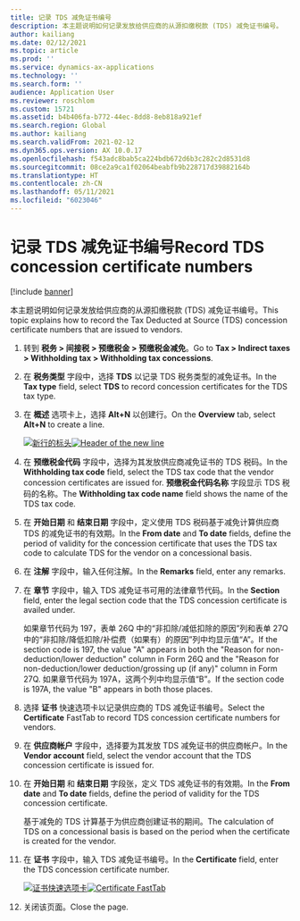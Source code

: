 ```yaml
---
title: 记录 TDS 减免证书编号
description: 本主题说明如何记录发放给供应商的从源扣缴税款 (TDS) 减免证书编号。
author: kailiang
ms.date: 02/12/2021
ms.topic: article
ms.prod: ''
ms.service: dynamics-ax-applications
ms.technology: ''
ms.search.form: ''
audience: Application User
ms.reviewer: roschlom
ms.custom: 15721
ms.assetid: b4b406fa-b772-44ec-8dd8-8eb818a921ef
ms.search.region: Global
ms.author: kailiang
ms.search.validFrom: 2021-02-12
ms.dyn365.ops.version: AX 10.0.17
ms.openlocfilehash: f543adc8bab5ca224bdb672d6b3c282c2d8531d8
ms.sourcegitcommit: 08ce2a9ca1f02064beabfb9b228717d39882164b
ms.translationtype: HT
ms.contentlocale: zh-CN
ms.lasthandoff: 05/11/2021
ms.locfileid: "6023046"
---
```

# <a name="record-tds-concession-certificate-numbers"></a><span data-ttu-id="8a9de-103">记录 TDS 减免证书编号</span><span class="sxs-lookup"><span data-stu-id="8a9de-103">Record TDS concession certificate numbers</span></span>

[!include [banner](../includes/banner.md)]

<span data-ttu-id="8a9de-104">本主题说明如何记录发放给供应商的从源扣缴税款 (TDS) 减免证书编号。</span><span class="sxs-lookup"><span data-stu-id="8a9de-104">This topic explains how to record the Tax Deducted at Source (TDS) concession certificate numbers that are issued to vendors.</span></span>

1. <span data-ttu-id="8a9de-105">转到 **税务 \> 间接税 \> 预缴税金 \> 预缴税金减免**。</span><span class="sxs-lookup"><span data-stu-id="8a9de-105">Go to **Tax \> Indirect taxes \> Withholding tax \> Withholding tax concessions**.</span></span>
2. <span data-ttu-id="8a9de-106">在 **税务类型** 字段中，选择 **TDS** 以记录 TDS 税务类型的减免证书。</span><span class="sxs-lookup"><span data-stu-id="8a9de-106">In the **Tax type** field, select **TDS** to record concession certificates for the TDS tax type.</span></span>
3. <span data-ttu-id="8a9de-107">在 **概述** 选项卡上，选择 **Alt+N** 以创建行。</span><span class="sxs-lookup"><span data-stu-id="8a9de-107">On the **Overview** tab, select **Alt+N** to create a line.</span></span>

    <span data-ttu-id="8a9de-108">[![新行的标头](./media/apac-ind-TDS-34.png)](./media/apac-ind-TDS-34.png)</span><span class="sxs-lookup"><span data-stu-id="8a9de-108">[![Header of the new line](./media/apac-ind-TDS-34.png)](./media/apac-ind-TDS-34.png)</span></span>

4. <span data-ttu-id="8a9de-109">在 **预缴税金代码** 字段中，选择为其发放供应商减免证书的 TDS 税码。</span><span class="sxs-lookup"><span data-stu-id="8a9de-109">In the **Withholding tax code** field, select the TDS tax code that the vendor concession certificates are issued for.</span></span> <span data-ttu-id="8a9de-110">**预缴税金代码名称** 字段显示 TDS 税码的名称。</span><span class="sxs-lookup"><span data-stu-id="8a9de-110">The **Withholding tax code name** field shows the name of the TDS tax code.</span></span>
5. <span data-ttu-id="8a9de-111">在 **开始日期** 和 **结束日期** 字段中，定义使用 TDS 税码基于减免计算供应商 TDS 的减免证书的有效期。</span><span class="sxs-lookup"><span data-stu-id="8a9de-111">In the **From date** and **To date** fields, define the period of validity for the concession certificate that uses the TDS tax code to calculate TDS for the vendor on a concessional basis.</span></span>
6. <span data-ttu-id="8a9de-112">在 **注解** 字段中，输入任何注解。</span><span class="sxs-lookup"><span data-stu-id="8a9de-112">In the **Remarks** field, enter any remarks.</span></span>
7. <span data-ttu-id="8a9de-113">在 **章节** 字段中，输入 TDS 减免证书可用的法律章节代码。</span><span class="sxs-lookup"><span data-stu-id="8a9de-113">In the **Section** field, enter the legal section code that the TDS concession certificate is availed under.</span></span>

    <span data-ttu-id="8a9de-114">如果章节代码为 197，表单 26Q 中的“非扣除/减低扣除的原因”列和表单 27Q 中的“非扣除/降低扣除/补偿费（如果有）的原因”列中均显示值“A”。</span><span class="sxs-lookup"><span data-stu-id="8a9de-114">If the section code is 197, the value "A" appears in both the "Reason for non-deduction/lower deduction" column in Form 26Q and the "Reason for non-deduction/lower deduction/grossing up (if any)" column in Form 27Q.</span></span> <span data-ttu-id="8a9de-115">如果章节代码为 197A，这两个列中均显示值“B”。</span><span class="sxs-lookup"><span data-stu-id="8a9de-115">If the section code is 197A, the value "B" appears in both those places.</span></span>

8. <span data-ttu-id="8a9de-116">选择 **证书** 快速选项卡以记录供应商的 TDS 减免证书编号。</span><span class="sxs-lookup"><span data-stu-id="8a9de-116">Select the **Certificate** FastTab to record TDS concession certificate numbers for vendors.</span></span>
9. <span data-ttu-id="8a9de-117">在 **供应商帐户** 字段中，选择要为其发放 TDS 减免证书的供应商帐户。</span><span class="sxs-lookup"><span data-stu-id="8a9de-117">In the **Vendor account** field, select the vendor account that the TDS concession certificate is issued for.</span></span>
10. <span data-ttu-id="8a9de-118">在 **开始日期** 和 **结束日期** 字段张，定义 TDS 减免证书的有效期。</span><span class="sxs-lookup"><span data-stu-id="8a9de-118">In the **From date** and **To date** fields, define the period of validity for the TDS concession certificate.</span></span>

    <span data-ttu-id="8a9de-119">基于减免的 TDS 计算基于为供应商创建证书的期间。</span><span class="sxs-lookup"><span data-stu-id="8a9de-119">The calculation of TDS on a concessional basis is based on the period when the certificate is created for the vendor.</span></span>

11. <span data-ttu-id="8a9de-120">在 **证书** 字段中，输入 TDS 减免证书编号。</span><span class="sxs-lookup"><span data-stu-id="8a9de-120">In the **Certificate** field, enter the TDS concession certificate number.</span></span>

    <span data-ttu-id="8a9de-121">[![证书快速选项卡](./media/apac-ind-TDS-33.png)](./media/apac-ind-TDS-33.png)</span><span class="sxs-lookup"><span data-stu-id="8a9de-121">[![Certificate FastTab](./media/apac-ind-TDS-33.png)](./media/apac-ind-TDS-33.png)</span></span>

12. <span data-ttu-id="8a9de-122">关闭该页面。</span><span class="sxs-lookup"><span data-stu-id="8a9de-122">Close the page.</span></span>
